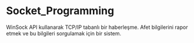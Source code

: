 # Socket_Programming
WinSock API kullanarak TCP/IP tabanlı bir haberleşme.
Afet bilgilerini rapor etmek ve bu bilgileri sorgulamak için bir sistem.
